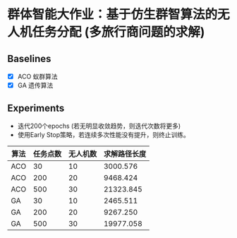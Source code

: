 # 群体智能大作业：基于仿生群智算法的无人机任务分配 (多旅行商问题的求解)

## Baselines

- [x] ACO 蚁群算法
- [X] GA 遗传算法 

## Experiments

- 迭代200个epochs (若无明显收敛趋势，则迭代次数将更多)
- 使用Early Stop策略，若连续多次性能没有提升，则终止训练。

| 算法 | 任务点数 | 无人机数 | 求解路径长度 |
| ---- | -------- | -------- | ------------ |
| ACO  | 30       | 10       |  3000.576    |
| ACO  | 200      | 20       |  9468.424    |
| ACO  | 500      | 30       |  21323.845   |
| GA   | 30       | 10       |  2465.511    |
| GA   | 200      | 20       |  9267.250    |
| GA   | 500      | 30       |  19977.058    |




